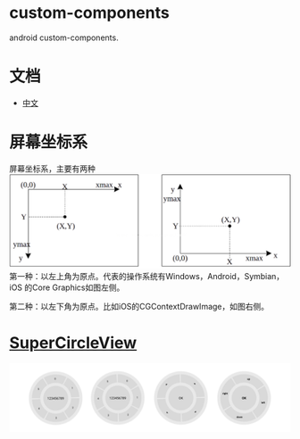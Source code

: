 # custom-components
android custom-components.

# 文档
- [中文](https://github.com/xmaihh/custom-components/blog/master/README_EN.md)

# 屏幕坐标系
屏幕坐标系，主要有两种
![cartesian_coordinate_system](https://github.com/xmaihh/custom-components/blob/master/arts/cartesian_coordinate_system.png)
第一种：以左上角为原点。代表的操作系统有Windows，Android，Symbian，iOS 的Core Graphics如图左侧。

第二种：以左下角为原点。比如iOS的CGContextDrawImage，如图右侧。

# [SuperCircleView](https://github.com/xmaihh/custom-components/blob/master/app/src/main/java/tp/custom_components/project/widget/SuperCircleView.java)
![SuperCircleView](https://github.com/xmaihh/custom-components/raw/master/arts/SuperCircleView.png)
